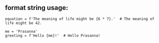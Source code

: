 ## format string usage:

```
equation = f'The meaning of life might be {6 * 7}.'  # The meaning of life might be 42.

me = 'Prasanna'
greeting = f'Hello {me}!'  # Hello Prasanna!
```
